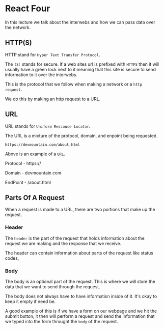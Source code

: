 # React Four

In this lecture we talk about the interwebs and how we can pass data over the network.

## HTTP(S)

HTTP stand for `Hyper Text Transfer Protocol`.

The `(S)` stands for secure. If a web sites url is prefixed with `HTTPS` then it will usually have a green lock next to it meaning that this site is secure to send information to it over the interwebs.

This is the protocol that we follow when making a network or a `http request`.

We do this by making an http request to a URL.

## URL

URL stands for `Uniform Rescouce Locator`.

The URL is a mixture of the protocol, domain, and enpoint being requested.

`https://devmountain.com/about.html`

Above is an example of a `URL`.

Protocol - https://

Domain - devmountain.com

EndPoint - /about.html

## Parts Of A Request

When a request is made to a URL, there are two portions that make up the request.

### Header

The `header` is the part of the request that holds information about the request we are making and the response that we receive.

The header can contain information about parts of the request like status codes, 

### Body

The body is an optional part of the request. This is where we will store the data that we want to send through the request.

The body does not always have to have information inside of it. It's okay to keep it empty if need be.

A good example of this is if we have a form on our webpage and we hit the submit button, it then will perform a request and send the information that we typed into the form throught the `body` of the request.


